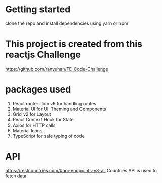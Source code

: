 # Getting started 
clone the repo and install dependencies using yarn or npm

# This project is created from this reactjs Challenge
https://github.com/ranyuhan/FE-Code-Challenge
# packages used
1. React router dom v6  for handling routes
2. Material UI for UI, Theming and Components
3.  Grid_v2 for Layout
4. React Context Hook for State
5. Axios for HTTP calls
6. Material Icons
7. TypeScript for safe typing of code 

# API 
https://restcountries.com/#api-endpoints-v3-all Countries API is used to fetch data